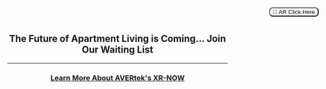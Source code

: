 <!--<h2 style="text-align: center;" markdown="1"><a href="https://avertek.github.io/AlexanBahay-WalkingTour/" onclick="getOutboundLink('https://avertek.github.io/AlexanBahay-WalkingTour/'); return false;"> Computer: Immersive 3D Walking Tour</a></h2> <!-- Loads <model-viewer> for old browsers like IE11: -->
<h2 style="text-align: center;" markdown="1"> The Future of Apartment Living is Coming... Join Our Waiting List</h2>
<!-- Loads <model-viewer> for old browsers like IE11: -->
<script nomodule="" src="https://unpkg.com/@google/model-viewer/dist/model-viewer-legacy.js">
  </script>
  <!-- The following libraries and polyfills are recommended to maximize browser support -->  
  <!-- REQUIRED: Web Components polyfill to support Edge and Firefox < 63 -->
  <script src="https://unpkg.com/@webcomponents/webcomponentsjs/webcomponents-loader.js"></script>

  <!-- OPTIONAL: Intersection Observer polyfill for better performance in Safari and IE11 -->
  <script src="https://unpkg.com/intersection-observer/intersection-observer.js"></script>

  <!-- OPTIONAL: Resize Observer polyfill improves resize behavior in non-Chrome browsers -->
  <script src="https://unpkg.com/resize-observer-polyfill/dist/ResizeObserver.js"></script>

  <!-- OPTIONAL: Fullscreen polyfill is required for experimental AR features in Canary -->
  <!--<script src="https://unpkg.com/fullscreen-polyfill/dist/fullscreen.polyfill.js"></script>-->

  <!-- OPTIONAL: Include prismatic.js for Magic Leap support -->
  <!--<script src="https://unpkg.com/@magicleap/prismatic/prismatic.min.js"></script>-->
<model-viewer camera-controls camera-orbit="0deg 90deg 10m" id="reveal" loading="eager" src="Models/robot_playground.glb" ar="" ar-modes="scene-viewer webxr quick-look" interaction-prompt="none" autoplay animation-name="Experiment"
ios-src="Robot_Playground.usdz" alt="Alexan Bahay" auto-rotate-delay="0" ar-scale="auto" camera-controls="" style="width: 100%; height: 600px" exposure="0.5"> <button slot="ar-button" style="background-color: white; border-radius: 8px; border: 1 px solid black; position: absolute; top: 20px; right: 20px; ">
      👋 AR Click Here
  </button>
<!--<button slot="hotspot-hand" data-position="-0.6744494597170114m 0.35686305428736664m -0.7741961597680144m" data-normal="0m 1m 0m"><div id="reveal">In Person VIP Tour + Special Gift!</div></button> -->

</model-viewer>
<script>
/**
* Function that registers a click on an outbound link in Analytics.
* This function takes a valid URL string as an argument, and uses that URL string
* as the event label. Setting the transport method to 'beacon' lets the hit be sent
* using 'navigator.sendBeacon' in browser that support it.
*/
var getOutboundLink = function(url) {
  gtag('event', 'click', {
    'event_category': 'outbound',
    'event_label': url,
    'transport_type': 'beacon',
    'event_callback': function(){document.location = url;}
  });
}
</script>

<!-- Loads <model-viewer> for modern browsers: -->
 <script type="module" src="https://unpkg.com/@google/model-viewer/dist/model-viewer.js">
  </script>
<script nomodule="" src="https://unpkg.com/@google/model-viewer/dist/model-viewer-legacy.js"></script>
<script src="{{ "/assets/js/scale.fix.js" | relative_url }}"></script>

<!-- Loads <model-viewer> for modern browsers: -->
 <script type="module" src="https://unpkg.com/@google/model-viewer/dist/model-viewer.js">
  </script>
<script nomodule="" src="https://unpkg.com/@google/model-viewer/dist/model-viewer-legacy.js"></script>

---

<h3 style="text-align: center;" markdown="1"><a href="https://avertek.net/xr-now" onclick="getOutboundLink('https://avertek.net/xr-now'); return false;">Learn More About AVERtek's XR-NOW</a></h3> 
  <br><br>
